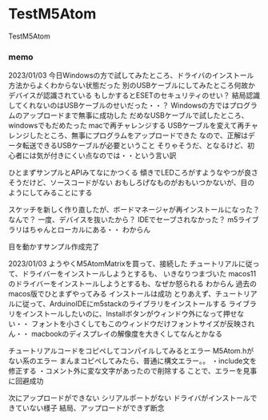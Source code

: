 # TestM5Atom
TestM5Atom

### memo
2023/01/03
今日Windowsの方で試してみたところ、ドライバのインストール方法からよくわからない状態だった
別のUSBケーブルにしてみたところ何故かデバイスが認識されている
もしかするとESETのセキュリティのせい？
結局認識してくれないのはUSBケーブルのせいだった・・？
Windowsの方ではプログラムのアップロードまで無事に成功した
だめなUSBケーブルで試したところ、windowsでもだめたった
macで再チャレンジする
USBケーブルを変えて再チャレンジしたところ、無事にプログラムをアップロードできた
なので、正解はデータ転送できるUSBケーブルが必要ということ
そりゃそうだ、となるけど、初心者には気が付きにくい点なのでは・・という言い訳

ひとまずサンプルとAPIみてなにかつくる
傾きでLEDころがすようなやつが良さそうだけど、ソースコードがない
おもしろげなものがおもいつかないが、目のようにしてみることにする

スケッチを新しく作り直したが、ボードマネージャが再インストールになった？なんで？
一度、デバイスを抜いたから？
IDEでセーブされなかった？
m5ライブラリはちゃんとローカルにある・・
わからん

目を動かすサンプル作成完了

2023/01/03
ようやくM5AtomMatrixを買って、接続した
チュートリアルに従って、ドライバーをインストールしようとするも、
いきなりつまづいた
macos11のドライバーをインストールしようとするも、なぜか怒られる
わからん
過去のmacos版でひとまずやってみる
インストールは成功
とりあえず、チュートリアルに従って、ArduinoIDEにm5stackのライブラリをインストールする
ライブラリをインストールしたいのに、Installボタンがウィンドウ外になって押せない・・
フォントを小さくしてもこのウィンドウだけフォントサイズが反映されん・・
macbookのディスプレイの解像度を大きくしてなんとかなる

チュートリアルコードをコピペしてコンパイルしてみるとエラー
M5Atom.hがない系のエラー
まんまコピペしてみたら、普通に構文エラー。。
・include文を修正する
・コメント外に変な文字があったので削除する
ことで、エラーを見事に回避成功

次にアップロードができない
シリアルポートがない
ドライバがインストールできていない様子
結局、アップロードができず断念